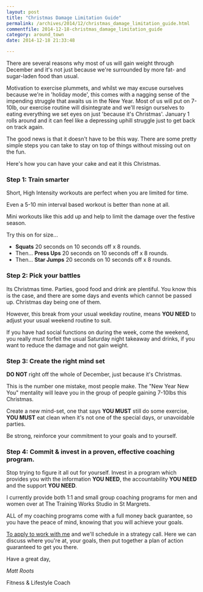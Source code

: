 ```yaml
---
layout: post
title: "Christmas Damage Limitation Guide"
permalink: /archives/2014/12/christmas_damage_limitation_guide.html
commentfile: 2014-12-18-christmas_damage_limitation_guide
category: around_town
date: 2014-12-18 21:33:48

---
```


There are several reasons why most of us will gain weight through December and it's not just because we're surrounded by more fat- and sugar-laden food than usual.

Motivation to exercise plummets, and whilst we may excuse ourselves because we're in 'holiday mode', this comes with a nagging sense of the impending struggle that awaits us in the New Year. Most of us will put on 7-10lb, our exercise routine will disintegrate and we'll resign ourselves to eating everything we set eyes on just 'because it's Christmas'. January 1 rolls around and it can feel like a depressing uphill struggle just to get back on track again.

The good news is that it doesn't have to be this way. There are some pretty simple steps you can take to stay on top of things without missing out on the fun.

Here's how you can have your cake and eat it this Christmas.

### Step 1: Train smarter

Short, High Intensity workouts are perfect when you are limited for time.

Even a 5-10 min interval based workout is better than none at all.

Mini workouts like this add up and help to limit the damage over the festive season.

Try this on for size...

-   **Squats** 20 seconds on 10 seconds off x 8 rounds.
-   Then... **Press Ups** 20 seconds on 10 seconds off x 8 rounds.
-   Then... **Star Jumps** 20 seconds on 10 seconds off x 8 rounds.

### Step 2: Pick your battles

Its Christmas time. Parties, good food and drink are plentiful. You know this is the case, and there are some days and events which cannot be passed up. Christmas day being one of them.

However, this break from your usual weekday routine, means **YOU NEED** to adjust your usual weekend routine to suit.

If you have had social functions on during the week, come the weekend, you really must forfeit the usual Saturday night takeaway and drinks, if you want to reduce the damage and not gain weight.

### Step 3: Create the right mind set

**DO NOT** right off the whole of December, just because it's Christmas.

This is the number one mistake, most people make. The "New Year New You" mentality will leave you in the group of people gaining 7-10lbs this Christmas.

Create a new mind-set, one that says **YOU MUST** still do some exercise, **YOU MUST** eat clean when it's not one of the special days, or unavoidable parties.

Be strong, reinforce your commitment to your goals and to yourself.

### Step 4: Commit & invest in a proven, effective coaching program.

Stop trying to figure it all out for yourself. Invest in a program which provides you with the information **YOU NEED**, the accountability **YOU NEED** and the support **YOU NEED**.

I currently provide both 1:1 and small group coaching programs for men and women over at The Training Works Studio in St Margrets.

ALL of my coaching programs come with a full money back guarantee, so you have the peace of mind, knowing that you will achieve your goals.

[To apply to work with me](https://mattroots.wufoo.eu/forms/11-coaching-application/) and we'll schedule in a strategy call. Here we can discuss where you're at, your goals, then put together a plan of action guaranteed to get you there.

Have a great day,

*Matt Roots*

Fitness & Lifestyle Coach
